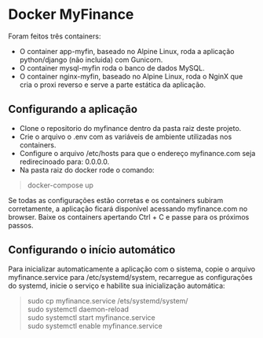 # Docker MyFinance

Foram feitos três containers:
- O container app-myfin, baseado no Alpine Linux, roda a aplicação python/django (não incluida) com Gunicorn.
- O container mysql-myfin roda o banco de dados MySQL.
- O container nginx-myfin, baseado no Alpine Linux, roda o NginX que cria o proxi reverso e serve a parte estática da aplicação.

## Configurando a aplicação

- Clone o repositorio do myfinance dentro da pasta raiz deste projeto.
- Crie o arquivo o .env com as variáveis de ambiente utilizadas nos containers.
- Configure o arquivo /etc/hosts para que o endereço myfinance.com seja redirecinoado para: 0.0.0.0.
- Na pasta raiz do docker rode o comando:
> docker-compose up

Se todas as configurações estão corretas e os containers subiram corretamente, a aplicação ficará disponível acessando myfinance.com no browser. Baixe os containers apertando Ctrl + C e passe para os próximos passos.

## Configurando o início automático

Para inicializar automaticamente a aplicação com o sistema, copie o arquivo myfinance.service para /etc/systemd/system, recarregue as configurações do systemd, inicie o serviço e habilite sua inicialização automática:

> sudo cp myfinance.service /ets/systemd/system/  
> sudo systemctl daemon-reload  
> sudo systemctl start myfinance.service  
> sudo systemctl enable myfinance.service  